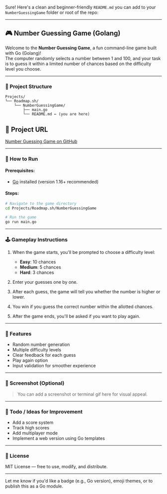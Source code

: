Sure! Here's a clean and beginner-friendly `README.md` you can add to your `NumberGuessingGame` folder or root of the repo:

---

## 🎮 Number Guessing Game (Golang)

Welcome to the **Number Guessing Game**, a fun command-line game built with Go (Golang)!  
The computer randomly selects a number between 1 and 100, and your task is to guess it within a limited number of chances based on the difficulty level you choose.

---

### 📁 Project Structure

```
Projects/
└── Roadmap.sh/
    └── NumberGuessingGame/
        ├── main.go
        └── README.md ← (you are here)
```

## 🔗 Project URL

[Number Guessing Game on GitHub](https://github.com/miank/Projects/tree/master/Roadmap.sh/NumberGuessingGame)

---

### 🚀 How to Run

#### Prerequisites:
- [Go](https://go.dev/dl/) installed (version 1.16+ recommended)

#### Steps:
```bash
# Navigate to the game directory
cd Projects/Roadmap.sh/NumberGuessingGame

# Run the game
go run main.go
```

---

### 🕹️ Gameplay Instructions

1. When the game starts, you'll be prompted to choose a difficulty level:
   - **Easy**: 10 chances
   - **Medium**: 5 chances
   - **Hard**: 3 chances

2. Enter your guesses one by one.

3. After each guess, the game will tell you whether the number is higher or lower.

4. You win if you guess the correct number within the allotted chances.

5. After the game ends, you'll be asked if you want to play again.

---

### 🧠 Features

- Random number generation
- Multiple difficulty levels
- Clear feedback for each guess
- Play again option
- Input validation for smoother experience

---

### 📸 Screenshot (Optional)
> You can add a screenshot or terminal gif here for visual appeal.

---

### 📌 Todo / Ideas for Improvement

- Add a score system
- Track high scores
- Add multiplayer mode
- Implement a web version using Go templates

---

### 📄 License

MIT License — free to use, modify, and distribute.

---

Let me know if you'd like a badge (e.g., Go version), emoji themes, or to publish this as a Go module.